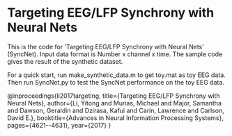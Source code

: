 # Targeting EEG/LFP Synchrony with Neural Nets
This is the code for 'Targeting EEG/LFP Synchrony with Neural Nets' (SyncNet). Input data format is Number x channel x time. The sample code gives the result of the synthetic dataset. 

For a quick start, run make_synthetic_data.m to get toy.mat as toy EEG data. Then run SyncNet.py to test the SyncNet performance on the toy EEG data.



@inproceedings{li2017targeting,
  title={Targeting EEG/LFP Synchrony with Neural Nets},
  author={Li, Yitong and Murias, Michael and Major, Samantha and Dawson, Geraldin and Dzirasa, Kafui and Carin, Lawrence and Carlson, David E.},
  booktitle={Advances in Neural Information Processing Systems},
  pages={4621--4631},
  year={2017}
}
